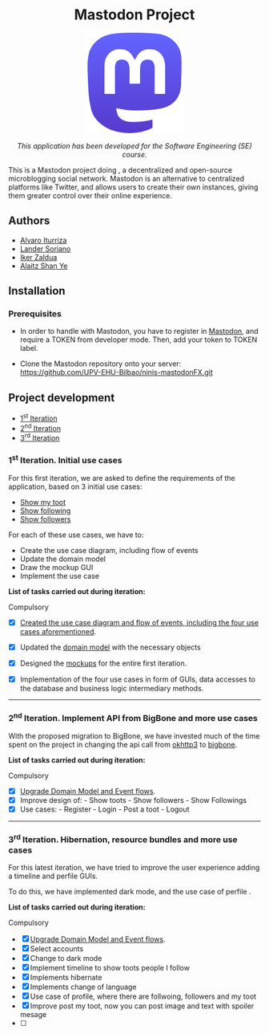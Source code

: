 <h1 align="center">Mastodon Project</h1>
<div align="center">
  <img width="200" src="src/main/resources/eus/ehu/sprint1/Mastodon_logotype_(simple)_new_hue.svg.png">
  <p align="center"><i>This application has been developed for the Software Engineering (SE) course.</i></p>
</div>


This is a Mastodon project doing , a decentralized and open-source microblogging social network. Mastodon is an alternative to centralized platforms like Twitter, and allows users to create their own instances, giving them greater control over their online experience.




## Authors
- [Alvaro Iturriza](https://github.com/Iturri12)
- [Lander Soriano](https://github.com/s0ri23)
- [Iker Zaldua](https://github.com/izaldua)
- [Alaitz Shan Ye](https://github.com/Alaitz19)



## Installation
### Prerequisites
- In order to handle with Mastodon, you have to register in [Mastodon](https://mastodon.social/auth/sign_in), and require a TOKEN from developer mode. Then, add your token to TOKEN label.

- Clone the Mastodon repository onto your server:
https://github.com/UPV-EHU-Bilbao/ninis-mastodonFX.git
## Project development
- [1<sup>st</sup> Iteration](#1st-iteration-authentication-and-initial-use-cases)
- [2<sup>nd</sup> Iteration](#2nd-iteration-migration-to-javafx-and-more-use-cases)
- [3<sup>rd</sup> Iteration](#3rd-iteration-advanced-design-dashboards-and-rest-api)



### 1<sup>st</sup> Iteration. Initial use cases
For this first iteration, we are asked to define the requirements of the application, based on 3 initial use cases:
- [Show my toot](../../issues/1)
- [Show following](../../issues/7)
- [Show followers](../../issues/3)


For each of these use cases, we have to:
- Create the use case diagram, including flow of events
- Update the domain model
- Draw the mockup GUI
- Implement the use case

**List of tasks carried out during iteration:**

Compulsory
- [x] [Created the use case diagram and flow of events, including the four use cases aforementioned](https://github.com/UPV-EHU-Bilbao/ninis-mastodonFX/blob/main/docs/MastodonUML.mdj).
- [x] Updated the [domain model](https://github.com/UPV-EHU-Bilbao/ninis-mastodonFX/blob/main/docs/MastodonUML.mdj) with the necessary objects
- [x] Designed the [mockups](https://github.com/UPV-EHU-Bilbao/ninis-mastodonFX/blob/main/docs/main_window.png) for the entire first iteration.
- [x] Implementation of the four use cases in form of GUIs, data accesses to the database and business logic intermediary methods. 


---

### 2<sup>nd</sup> Iteration. Implement API from BigBone and more use cases

 
With the proposed migration to BigBone, we have invested much of the time spent on the project in changing the api call from [okhttp3](https://github.com/Stocard/okhttp/packages/491559) to [bigbone](https://github.com/andregasser/bigbone).

**List of tasks carried out during iteration:**

Compulsory
- [x] [Upgrade Domain Model and Event flows](https://github.com/UPV-EHU-Bilbao/ninis-mastodonFX/blob/main/docs/MastodonUML.mdj).
- [x] Improve design of:
      - Show toots
      - Show followers
      - Show Followings
- [x] Use cases:
      - Register
      - Login
      - Post a toot
      - Logout

---


### 3<sup>rd</sup> Iteration. Hibernation, resource bundles and more use cases

For this latest iteration, we have tried to improve the user experience adding a timeline and perfile GUIs.

To do this, we have implemented dark mode, and the use case of perfile .

**List of tasks carried out during iteration:**

Compulsory
- [x] [Upgrade Domain Model and Event flows](https://github.com/UPV-EHU-Bilbao/ninis-mastodonFX/blob/main/docs/MastodonUML.mdj).
- [x] Select accounts
- [x] Change to dark mode
- [x] Implement timeline to show toots people I follow 
- [x] Implements hibernate
- [x] Implements change of language
- [x] Use case of profile, where there are follwoing, followers and my toot
- [x] Improve post my toot, now you can post image and text with spoiler mesage
- [ ] 
 


